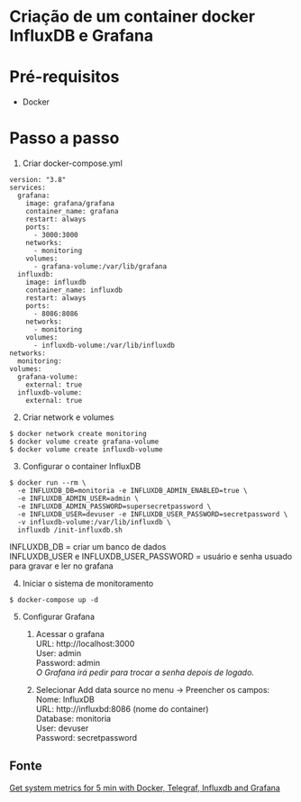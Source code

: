 # Criação de um container docker InfluxDB e Grafana

# Pré-requisitos
- Docker

# Passo a passo

1. Criar docker-compose.yml

```
version: "3.8"
services:
  grafana:
    image: grafana/grafana
    container_name: grafana
    restart: always
    ports:
      - 3000:3000
    networks:
      - monitoring
    volumes:
      - grafana-volume:/var/lib/grafana
  influxdb:
    image: influxdb
    container_name: influxdb
    restart: always
    ports:
      - 8086:8086
    networks:
      - monitoring
    volumes:
      - influxdb-volume:/var/lib/influxdb
networks:
  monitoring:
volumes:
  grafana-volume:
    external: true
  influxdb-volume:
    external: true
```

2. Criar network e volumes

```
$ docker network create monitoring
$ docker volume create grafana-volume
$ docker volume create influxdb-volume
```

3. Configurar o container InfluxDB

```
$ docker run --rm \
  -e INFLUXDB_DB=monitoria -e INFLUXDB_ADMIN_ENABLED=true \
  -e INFLUXDB_ADMIN_USER=admin \
  -e INFLUXDB_ADMIN_PASSWORD=supersecretpassword \
  -e INFLUXDB_USER=devuser -e INFLUXDB_USER_PASSWORD=secretpassword \
  -v influxdb-volume:/var/lib/influxdb \
  influxdb /init-influxdb.sh
```

INFLUXDB_DB = criar um banco de dados  
INFLUXDB_USER e INFLUXDB_USER_PASSWORD = usuário e senha usuado para gravar e ler no grafana

4. Iniciar o sistema de monitoramento

```
$ docker-compose up -d
```

5. Configurar Grafana

   1. Acessar o grafana  
      URL: http://localhost:3000  
      User: admin  
      Password: admin  
      _O Grafana irá pedir para trocar a senha depois de logado._

   2. Selecionar Add data source no menu -> Preencher os campos:  
      Nome: InfluxDB  
      URL: http://influxbd:8086 (nome do container)  
      Database: monitoria  
      User: devuser  
      Password: secretpassword

## Fonte

[Get system metrics for 5 min with Docker, Telegraf, Influxdb and Grafana](https://towardsdatascience.com/get-system-metrics-for-5-min-with-docker-telegraf-influxdb-and-grafana-97cfd957f0ac)
